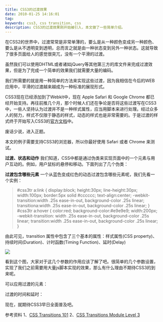 ```yaml
---
title: CSS3的过渡效果
date: 2010-01-25 14:16:01
tag: 
keywords: css3, css transition, css
description: CSS3的过渡效果刚开始被引入，本文做了一些简单介绍。
---
```


在CSS2的世界中，过渡常常是非常单薄的，要么是从一种颜色变成另一种颜色、要么是从不透明变到透明，总而言之就是由一种状态变到另外一种状态。这就导致了很多页面给人的感觉很突兀，没有一个平滑的过渡。

虽然我们可以使用DHTML或者诸如jQuery等其他第三方的库文件来完成过渡效果，但是为了完成一个简单的效果我们就需要大量的编码。

我们所需要的就是用一种简单的方法来实现这些过渡，因为我相信在今后的WEB应用中，平滑的过渡越来越成为一种标准的展现形式。

CSS3现在已经添加到了Webkit中，现在 Apple Safari 和 Google Chrome 都已经开始支持。再往前推几个月，那个时候人们还在争论是否将这些过渡写在CSS3中，一些人坚持认为过渡并不是一种样式属性，应当用脚本来进行处理。经过众多人的努力，样式不仅限于静态的样式，动态的样式也是非常需要的。于是过渡的样式终于开始写入CSS3的[官方文档](http://www.w3.org/TR/css3-transitions/)中。

废话少说，进入正题。

本文的例子需要支持CSS3的浏览器，所以你最好使用 Safari 或者 Chrome 来测试。

**过渡、状态和动作**
我们知道，CSS中都是通过伪类来实现页面中的一个元素与用户互动的。例如，用户鼠标的悬停和移动。下面列出了几个伪类：


**过渡包含哪些元素**
一个从蓝色变成红色的动态过渡包含哪些元素呢，我们先看一个实例：
> #css3tr a:link {
display:block;
height:30px;
line-height:30px;
width:100px;
border:5px solid #cccccc;
text-align:center;
-webkit-transition:width .25s ease-in-out, background-color .25s linear;
transitiona:width .25s ease-in-out, background-color .25s linear;
}
#css3tr a:hover {
color:red;
background-color:#e9e9e9;
width:200px;
-webkit-transition: width .25s ease-in-out, background-color .25s linear;
transition:width .25s ease-in-out, background-color .25s linear;
}

由此可见，transition 属性中包含了三个基本的属性：样式属性(CSS property)、持续时间(Duration)、计时函数(Timing Function)、延时(Delay)

![](/20100125-css3-transition/image_thumb.png)

看到这个图，大家对于这几个参数的作用应该了解了吧。很简单的几个参数设置，实现了我们之前需要用大量js脚本实现的效果，那么有什么理由不期待CSS3的到来呢。

可以应用过渡的元素：

过渡的时间和延时：

现在，就期待CSS3早日全面普及吧。

参考资料
1、[CSS Transitions 101](http://www.webdesignerdepot.com/2010/01/css-transitions-101/)
2、[CSS Transitions Module Level 3](http://www.w3.org/TR/css3-transitions/)












